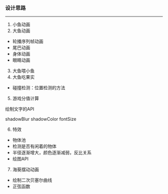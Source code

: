 
### 设计思路
---
1. 小鱼动画
2. 大鱼动画
* 轮播序列帧动画
* 尾巴动画
* 身体动画
* 眼睛动画

3. 大鱼喂小鱼
4. 大鱼吃果实

* 碰撞检测：位置检测的方法

5. 游戏分值计算

绘制文字的API

shadowBlur
shadowColor
fontSize

6. 特效

* 物体池
* 检测是否有闲着的物体
* 半径逐渐增大，颜色逐渐减弱，反比关系
* 绘图API

7. 海葵摆动动画

* 绘制二次贝塞尔曲线
* 正弦函数